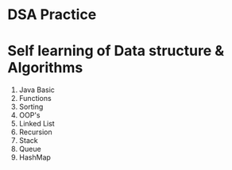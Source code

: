# DSA Practice
# Self learning of Data structure & Algorithms 
1. Java Basic
2. Functions
3. Sorting
4. OOP's
5. Linked List
6. Recursion
7. Stack
8. Queue
9. HashMap



